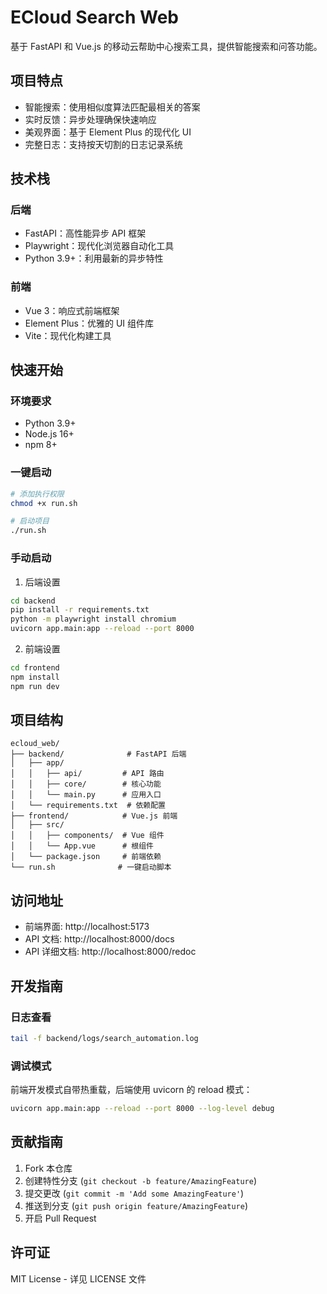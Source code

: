 # ECloud Search Web

基于 FastAPI 和 Vue.js 的移动云帮助中心搜索工具，提供智能搜索和问答功能。

## 项目特点

- 智能搜索：使用相似度算法匹配最相关的答案
- 实时反馈：异步处理确保快速响应
- 美观界面：基于 Element Plus 的现代化 UI
- 完整日志：支持按天切割的日志记录系统

## 技术栈

### 后端
- FastAPI：高性能异步 API 框架
- Playwright：现代化浏览器自动化工具
- Python 3.9+：利用最新的异步特性

### 前端
- Vue 3：响应式前端框架
- Element Plus：优雅的 UI 组件库
- Vite：现代化构建工具

## 快速开始

### 环境要求
- Python 3.9+
- Node.js 16+
- npm 8+

### 一键启动
```bash
# 添加执行权限
chmod +x run.sh

# 启动项目
./run.sh
```

### 手动启动

1. 后端设置
```bash
cd backend
pip install -r requirements.txt
python -m playwright install chromium
uvicorn app.main:app --reload --port 8000
```

2. 前端设置
```bash
cd frontend
npm install
npm run dev
```

## 项目结构
```
ecloud_web/
├── backend/              # FastAPI 后端
│   ├── app/
│   │   ├── api/         # API 路由
│   │   ├── core/        # 核心功能
│   │   └── main.py      # 应用入口
│   └── requirements.txt  # 依赖配置
├── frontend/            # Vue.js 前端
│   ├── src/
│   │   ├── components/  # Vue 组件
│   │   └── App.vue      # 根组件
│   └── package.json     # 前端依赖
└── run.sh              # 一键启动脚本
```

## 访问地址

- 前端界面: http://localhost:5173
- API 文档: http://localhost:8000/docs
- API 详细文档: http://localhost:8000/redoc

## 开发指南

### 日志查看
```bash
tail -f backend/logs/search_automation.log
```

### 调试模式
前端开发模式自带热重载，后端使用 uvicorn 的 reload 模式：
```bash
uvicorn app.main:app --reload --port 8000 --log-level debug
```

## 贡献指南

1. Fork 本仓库
2. 创建特性分支 (`git checkout -b feature/AmazingFeature`)
3. 提交更改 (`git commit -m 'Add some AmazingFeature'`)
4. 推送到分支 (`git push origin feature/AmazingFeature`)
5. 开启 Pull Request

## 许可证

MIT License - 详见 LICENSE 文件